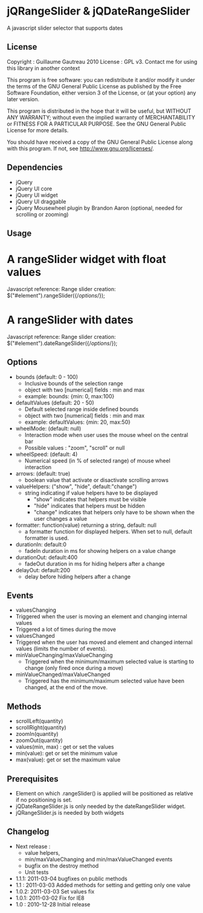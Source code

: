 jQRangeSlider & jQDateRangeSlider
=================================
A javascript slider selector that supports dates

License
-------
Copyright : Guillaume Gautreau 2010
License : GPL v3. Contact me for using this library in another context

This program is free software: you can redistribute it and/or modify
it under the terms of the GNU General Public License as published by
the Free Software Foundation, either version 3 of the License, or
(at your option) any later version.

This program is distributed in the hope that it will be useful,
but WITHOUT ANY WARRANTY; without even the implied warranty of
MERCHANTABILITY or FITNESS FOR A PARTICULAR PURPOSE.  See the
GNU General Public License for more details.

You should have received a copy of the GNU General Public License
along with this program.  If not, see <http://www.gnu.org/licenses/>.


Dependencies
------------
+ jQuery
+ jQuery UI core
+ jQuery UI widget
+ jQuery UI draggable
+ jQuery Mousewheel plugin by Brandon Aaron (optional, needed for scrolling or zooming)

Usage
-----
# A rangeSlider widget with float values
Javascript reference:
	<script type="text/javascript" src="jQRangeSlider.js"></script>
Range slider creation:
	$("#element").rangeSlider({/*options*/});

# A rangeSlider with dates 
Javascript reference:
	<script type="text/javascript" src="jQRangeSlider.js"></script>
	<script type="text/javascript" src="jQDateRangeSlider.js"></script>
Range slider creation:
	$("#element").dateRangeSlider({/*options*/});

Options
-------

* bounds (default: 0 - 100)
	* Inclusive bounds of the selection range
	* object with two [numerical] fields : min and max
	* example: bounds: {min: 0, max:100}
* defaultValues (default: 20 - 50)
	* Default selected range inside defined bounds
	* object with two [numerical] fields : min and max
	* example: defaultValues: {min: 20, max:50}
* wheelMode: (default: null)
	* Interaction mode when user uses the mouse wheel on the central bar
	* Possible values : "zoom", "scroll" or null
* wheelSpeed: (default: 4)
	* Numerical speed (in % of selected range) of mouse wheel interaction
* arrows: (default: true)
	* boolean value that activate or disactivate scrolling arrows
* valueHelpers: ("show", "hide", default:"change")
	* string indicating if value helpers have to be displayed
		* "show" indicates that helpers must be visible
		* "hide" indicates that helpers must be hidden
		* "change" indicates that helpers only have to be shown when the user changes a value
* formatter: function(value) returning a string, default: null
	* a formatter function for displayed helpers. When set to null, default formatter is used.
* durationIn: default:0
	* fadeIn duration in ms for showing helpers on a value change
* durationOut: default:400 
	* fadeOut duration in ms for hiding helpers after a change
* delayOut: default:200
	* delay before hiding helpers after a change

Events
-----
* valuesChanging
 * Triggered when the user is moving an element and changing internal values
 * Triggered a lot of times during the move
* valuesChanged
 * Triggered when the user has moved and element and changed internal values (limits the number of events).
* minValueChanging/maxValueChanging
	* Triggered when the minimum/maximum selected value is starting to change (only fired once during a move)
* minValueChanged/maxValueChanged
	* Triggered has the minimum/maximum selected value have been changed, at the end of the move.

Methods
-------
* scrollLeft(quantity)
* scrollRight(quantity)
* zoomIn(quantity)
* zoomOut(quantity)
* values(min, max) : get or set the values
* min(value): get or set the minimum value
* max(value): get or set the maximum value
 
Prerequisites 
-------------
* Element on which .rangeSlider() is applied will be positioned as relative if no positioning is set.
* jQDateRangeSlider.js is only needed by the dateRangeSlider widget.
* jQRangeSlider.js is needed by both widgets

Changelog
---------
* Next release : 
	* value helpers,
	* min/maxValueChanging and min/maxValueChanged events
	* bugfix on the destroy method
	* Unit tests
* 1.1.1: 2011-03-04 bugfixes on public methods
* 1.1  : 2011-03-03 Added methods for setting and getting only one value
* 1.0.2: 2011-03-03 Set values fix
* 1.0.1: 2011-03-02 Fix for IE8
* 1.0  : 2010-12-28 Initial release
